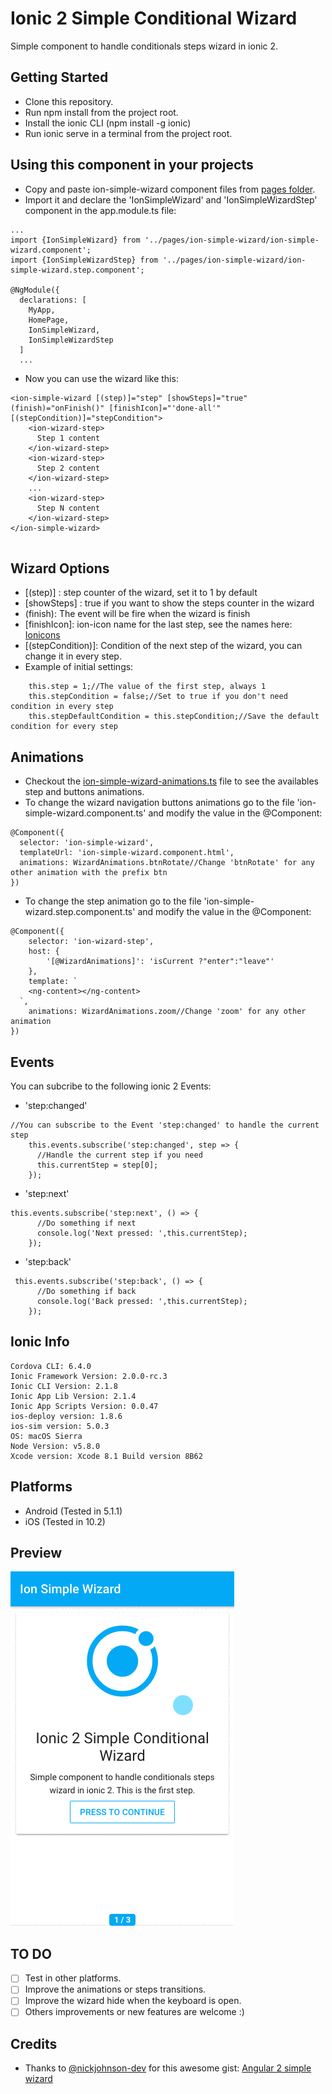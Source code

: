 # Ionic 2 Simple Conditional Wizard

Simple component to handle conditionals steps wizard in ionic 2.

## Getting Started

* Clone this repository.
* Run npm install from the project root.
* Install the ionic CLI (npm install -g ionic)
* Run ionic serve in a terminal from the project root.


## Using this component in your projects

* Copy and paste ion-simple-wizard component files from <a href='/src/pages/'>pages folder</a>.
* Import it and declare the 'IonSimpleWizard' and 'IonSimpleWizardStep' component in the app.module.ts file:
```
...
import {IonSimpleWizard} from '../pages/ion-simple-wizard/ion-simple-wizard.component';
import {IonSimpleWizardStep} from '../pages/ion-simple-wizard/ion-simple-wizard.step.component';

@NgModule({
  declarations: [
    MyApp,
    HomePage,
    IonSimpleWizard,
    IonSimpleWizardStep
  ]
  ...
```
* Now you can use the wizard like this:
```
<ion-simple-wizard [(step)]="step" [showSteps]="true" (finish)="onFinish()" [finishIcon]="'done-all'" [(stepCondition)]="stepCondition">
    <ion-wizard-step>
      Step 1 content
    </ion-wizard-step>
    <ion-wizard-step>
      Step 2 content
    </ion-wizard-step>
    ...
    <ion-wizard-step>
      Step N content
    </ion-wizard-step>
</ion-simple-wizard>


```
## Wizard Options
* [(step)] : step counter of the wizard, set it to 1 by default 
* [showSteps] : true if you want to show the steps counter in the wizard
* (finish): The event will be fire when the wizard is finish
* [finishIcon]: ion-icon name for the last step, see the names here: <a href="http://ionicframework.com/docs/v2/ionicons/" target="_blank">Ionicons</a>
* [(stepCondition)]: Condition of the next step of the wizard, you can change it in every step.
* Example of initial settings:
```
    this.step = 1;//The value of the first step, always 1
    this.stepCondition = false;//Set to true if you don't need condition in every step
    this.stepDefaultCondition = this.stepCondition;//Save the default condition for every step

```
## Animations
* Checkout the <a href='/src/pages/ion-simple-wizard/ion-simple-wizard-animations.ts'>ion-simple-wizard-animations.ts</a> file to see the availables step and buttons animations.
* To change the wizard navigation buttons animations go to the file 'ion-simple-wizard.component.ts' and modify the value in the @Component:
```
@Component({
  selector: 'ion-simple-wizard',
  templateUrl: 'ion-simple-wizard.component.html',
  animations: WizardAnimations.btnRotate//Change 'btnRotate' for any other animation with the prefix btn
})

```
* To change the step animation go to the file 'ion-simple-wizard.step.component.ts' and modify the value in the @Component:
```
@Component({
    selector: 'ion-wizard-step',
    host: {
        '[@WizardAnimations]': 'isCurrent ?"enter":"leave"'
    },
    template: `
    <ng-content></ng-content>
  `,
    animations: WizardAnimations.zoom//Change 'zoom' for any other animation
})

```
## Events
You can subcribe to the following ionic 2 Events:
* 'step:changed'
```
//You can subscribe to the Event 'step:changed' to handle the current step
    this.events.subscribe('step:changed', step => {
      //Handle the current step if you need
      this.currentStep = step[0];
    });
```
* 'step:next'
```
this.events.subscribe('step:next', () => {
      //Do something if next
      console.log('Next pressed: ',this.currentStep);
    });
```   
* 'step:back'
```
 this.events.subscribe('step:back', () => {
      //Do something if back
      console.log('Back pressed: ',this.currentStep);
    });
```
## Ionic Info
```
Cordova CLI: 6.4.0 
Ionic Framework Version: 2.0.0-rc.3
Ionic CLI Version: 2.1.8
Ionic App Lib Version: 2.1.4
Ionic App Scripts Version: 0.0.47
ios-deploy version: 1.8.6 
ios-sim version: 5.0.3 
OS: macOS Sierra
Node Version: v5.8.0
Xcode version: Xcode 8.1 Build version 8B62
```

## Platforms
* Android (Tested in 5.1.1)
* iOS (Tested in 10.2)

## Preview
 ![](./captures/preview.gif)

 ## TO DO
 - [ ] Test in other platforms.
- [ ]  Improve the animations or steps transitions.
- [ ]  Improve the wizard hide when the keyboard is open.
- [ ]  Others improvements or new features are welcome :) 

 ## Credits
 * Thanks to <a href="https://github.com/nickjohnson-dev" target="_blank">@nickjohnson-dev</a>  for this awesome gist: 
 <a href='https://gist.github.com/nickjohnson-dev/45d1610b7f82ce565f8c5ac615df87b5' target="_blank">Angular 2 simple wizard</a>
 